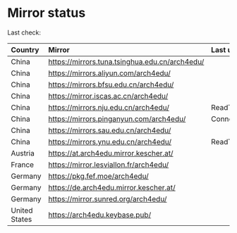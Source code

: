 <script src="./time.js"></script>
# Mirror status
Last check: <script type="text/javascript">localize(1674203122.6870646);</script>

|Country|Mirror|Last update|
|:------|:-----|:----------|
|China|https://mirrors.tuna.tsinghua.edu.cn/arch4edu/|<script type="text/javascript">localize(1674153500);</script>|
|China|https://mirrors.aliyun.com/arch4edu/|<script type="text/javascript">localize(1674066973);</script>|
|China|https://mirrors.bfsu.edu.cn/arch4edu/|<script type="text/javascript">localize(1674153500);</script>|
|China|https://mirror.iscas.ac.cn/arch4edu/|<script type="text/javascript">localize(1674153500);</script>|
|China|https://mirrors.nju.edu.cn/arch4edu/|ReadTimeout|
|China|https://mirrors.pinganyun.com/arch4edu/|ConnectionError|
|China|https://mirrors.sau.edu.cn/arch4edu/|<script type="text/javascript">localize(1673850842);</script>|
|China|https://mirrors.ynu.edu.cn/arch4edu/|ReadTimeout|
|Austria|https://at.arch4edu.mirror.kescher.at/|<script type="text/javascript">localize(1674153500);</script>|
|France|https://mirror.lesviallon.fr/arch4edu/|<script type="text/javascript">localize(1674153500);</script>|
|Germany|https://pkg.fef.moe/arch4edu/|<script type="text/javascript">localize(1674153500);</script>|
|Germany|https://de.arch4edu.mirror.kescher.at/|<script type="text/javascript">localize(1674153500);</script>|
|Germany|https://mirror.sunred.org/arch4edu/|<script type="text/javascript">localize(1674153500);</script>|
|United States|https://arch4edu.keybase.pub/|<script type="text/javascript">localize(1674153500);</script>|

<script src="./tablefilter/tablefilter.js"></script>
<script src="./table.js"></script>